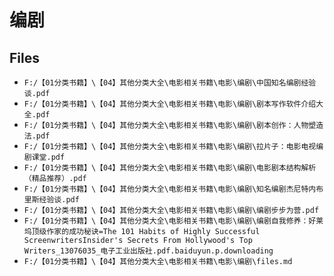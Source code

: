 # 编剧

## Files

- `F:/【01分类书籍】\【04】其他分类大全\电影相关书籍\电影\编剧\中国知名编剧经验谈.pdf`
- `F:/【01分类书籍】\【04】其他分类大全\电影相关书籍\电影\编剧\剧本写作软件介绍大全.pdf`
- `F:/【01分类书籍】\【04】其他分类大全\电影相关书籍\电影\编剧\剧本创作：人物塑造法.pdf`
- `F:/【01分类书籍】\【04】其他分类大全\电影相关书籍\电影\编剧\拉片子：电影电视编剧课堂.pdf`
- `F:/【01分类书籍】\【04】其他分类大全\电影相关书籍\电影\编剧\电影剧本结构解析（精品推荐）.pdf`
- `F:/【01分类书籍】\【04】其他分类大全\电影相关书籍\电影\编剧\知名编剧杰尼特内布里斯经验谈.pdf`
- `F:/【01分类书籍】\【04】其他分类大全\电影相关书籍\电影\编剧\编剧步步为营.pdf`
- `F:/【01分类书籍】\【04】其他分类大全\电影相关书籍\电影\编剧\编剧自我修养：好莱坞顶级作家的成功秘诀=The 101 Habits of Highly Successful ScreenwritersInsider's Secrets From Hollywood's Top Writers_13076035_电子工业出版社.pdf.baiduyun.p.downloading`
- `F:/【01分类书籍】\【04】其他分类大全\电影相关书籍\电影\编剧\files.md`
